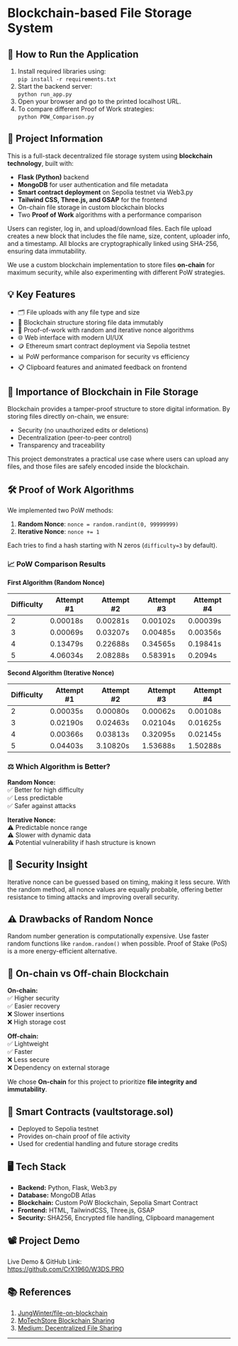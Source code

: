 <h1>Blockchain-based File Storage System</h1>

<h2>🚀 How to Run the Application</h2>

1. Install required libraries using:  
   <code>pip install -r requirements.txt</code><br/>
2. Start the backend server:  
   <code>python run_app.py</code><br/>
3. Open your browser and go to the printed localhost URL.<br/>
4. To compare different Proof of Work strategies:  
   <code>python POW_Comparison.py</code><br/>

<h2>📌 Project Information</h2>

This is a full-stack decentralized file storage system using **blockchain technology**, built with:

- <b>Flask (Python)</b> backend
- <b>MongoDB</b> for user authentication and file metadata
- <b>Smart contract deployment</b> on Sepolia testnet via Web3.py
- <b>Tailwind CSS, Three.js, and GSAP</b> for the frontend
- On-chain file storage in custom blockchain blocks
- Two <b>Proof of Work</b> algorithms with a performance comparison

Users can register, log in, and upload/download files. Each file upload creates a new block that includes the file name, size, content, uploader info, and a timestamp. All blocks are cryptographically linked using SHA-256, ensuring data immutability.

We use a custom blockchain implementation to store files **on-chain** for maximum security, while also experimenting with different PoW strategies.

<h2>💡 Key Features</h2>

<ul>
  <li>🗂 File uploads with any file type and size</li>
  <li>🔗 Blockchain structure storing file data immutably</li>
  <li>🧾 Proof-of-work with random and iterative nonce algorithms</li>
  <li>🌐 Web interface with modern UI/UX</li>
  <li>🪙 Ethereum smart contract deployment via Sepolia testnet</li>
  <li>📊 PoW performance comparison for security vs efficiency</li>
  <li>📋 Clipboard features and animated feedback on frontend</li>
</ul>

<h2>🧠 Importance of Blockchain in File Storage</h2>

Blockchain provides a tamper-proof structure to store digital information. By storing files directly on-chain, we ensure:
- Security (no unauthorized edits or deletions)
- Decentralization (peer-to-peer control)
- Transparency and traceability

This project demonstrates a practical use case where users can upload any files, and those files are safely encoded inside the blockchain.

<h2>🛠 Proof of Work Algorithms</h2>

We implemented two PoW methods:

1. **Random Nonce**: `nonce = random.randint(0, 99999999)`
2. **Iterative Nonce**: `nonce += 1`

Each tries to find a hash starting with N zeros (`difficulty=3` by default).

<h3>📈 PoW Comparison Results</h3>

<b>First Algorithm (Random Nonce)</b>

| Difficulty | Attempt #1 | Attempt #2 | Attempt #3 | Attempt #4 |
|------------|------------|------------|------------|------------|
| 2          | 0.00018s   | 0.00281s   | 0.00102s   | 0.00039s   |
| 3          | 0.00069s   | 0.03207s   | 0.00485s   | 0.00356s   |
| 4          | 0.13479s   | 0.22688s   | 0.34565s   | 0.19841s   |
| 5          | 4.06034s   | 2.08288s   | 0.58391s   | 0.2094s    |

<b>Second Algorithm (Iterative Nonce)</b>

| Difficulty | Attempt #1 | Attempt #2 | Attempt #3 | Attempt #4 |
|------------|------------|------------|------------|------------|
| 2          | 0.00035s   | 0.00080s   | 0.00062s   | 0.00108s   |
| 3          | 0.02190s   | 0.02463s   | 0.02104s   | 0.01625s   |
| 4          | 0.00366s   | 0.03813s   | 0.32095s   | 0.02145s   |
| 5          | 0.04403s   | 3.10820s   | 1.53688s   | 1.50288s   |

<h3>⚖️ Which Algorithm is Better?</h3>

<b>Random Nonce:</b>  
✅ Better for high difficulty  
✅ Less predictable  
✅ Safer against attacks

<b>Iterative Nonce:</b>  
⚠️ Predictable nonce range  
⚠️ Slower with dynamic data  
⚠️ Potential vulnerability if hash structure is known

<h2>🧠 Security Insight</h2>

Iterative nonce can be guessed based on timing, making it less secure. With the random method, all nonce values are equally probable, offering better resistance to timing attacks and improving overall security.

<h2>⚠️ Drawbacks of Random Nonce</h2>

Random number generation is computationally expensive. Use faster random functions like `random.random()` when possible. Proof of Stake (PoS) is a more energy-efficient alternative.

<h2>💾 On-chain vs Off-chain Blockchain</h2>

<b>On-chain:</b>  
✅ Higher security  
✅ Easier recovery  
❌ Slower insertions  
❌ High storage cost

<b>Off-chain:</b>  
✅ Lightweight  
✅ Faster  
❌ Less secure  
❌ Dependency on external storage

We chose **On-chain** for this project to prioritize **file integrity and immutability**.

<h2>🔗 Smart Contracts (vaultstorage.sol)</h2>

- Deployed to Sepolia testnet
- Provides on-chain proof of file activity
- Used for credential handling and future storage credits

<h2>🖥️ Tech Stack</h2>

- <b>Backend:</b> Python, Flask, Web3.py  
- <b>Database:</b> MongoDB Atlas  
- <b>Blockchain:</b> Custom PoW Blockchain, Sepolia Smart Contract  
- <b>Frontend:</b> HTML, TailwindCSS, Three.js, GSAP  
- <b>Security:</b> SHA256, Encrypted file handling, Clipboard management

<h2>📽️ Project Demo</h2>

Live Demo & GitHub Link:  
<a href="https://github.com/CrX1960/W3DS.PRO">https://github.com/CrX1960/W3DS.PRO</a>

<h2>📚 References</h2>

1. <a href="https://github.com/JungWinter/file-on-blockchain">JungWinter/file-on-blockchain</a><br/>
2. <a href="https://github.com/MoTechStore/Python-Flask-Blockchain-Based-Content-Sharing">MoTechStore Blockchain Sharing</a><br/>
3. <a href="https://medium.com/@amannagpal4/how-to-create-your-own-decentralized-file-sharing-service-using-python-2e00005bdc4a">Medium: Decentralized File Sharing</a><br/>

---

